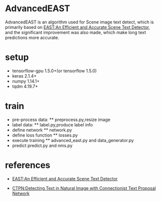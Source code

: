 # AdvancedEAST
AdvancedEAST is an algorithm used for Scene image text detect, which is primarily based on [EAST:An Efficient and Accurate Scene Text Detector](https://arxiv.org/abs/1704.03155v2), and the significant improvement was also made, which make long text predictions more accurate.

# setup
* tensorflow-gpu 1.5.0+(or tensorflow 1.5.0)
* keras 2.1.4+
* numpy 1.14.1+
* tqdm 4.19.7+

# train
* pre-process data:
** preprocess.py,resize image
* label data:
** label.py,produce label info
* define network
** network.py
* define loss function
** losses.py
* execute training
** advanced_east.py and data_generator.py
* predict
predict.py and nms.py

# references
* [EAST:An Efficient and Accurate Scene Text Detector](https://arxiv.org/abs/1704.03155v2)

* [CTPN:Detecting Text in Natural Image with Connectionist Text Proposal Network](https://arxiv.org/abs/1609.03605)
